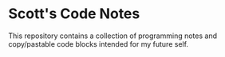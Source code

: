 # Scott's Code Notes

This repository contains a collection of programming notes and copy/pastable code blocks intended for my future self.

